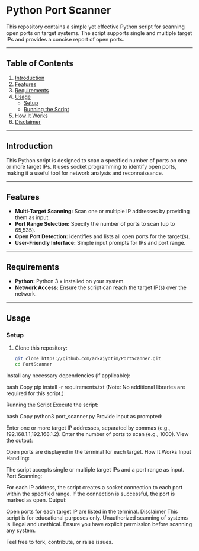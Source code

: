 # Python Port Scanner

This repository contains a simple yet effective Python script for scanning open ports on target systems. The script supports single and multiple target IPs and provides a concise report of open ports.

---

## Table of Contents
1. [Introduction](#introduction)
2. [Features](#features)
3. [Requirements](#requirements)
4. [Usage](#usage)
    - [Setup](#setup)
    - [Running the Script](#running-the-script)
5. [How It Works](#how-it-works)
6. [Disclaimer](#disclaimer)

---

## Introduction
This Python script is designed to scan a specified number of ports on one or more target IPs. It uses socket programming to identify open ports, making it a useful tool for network analysis and reconnaissance.

---

## Features
- **Multi-Target Scanning:** Scan one or multiple IP addresses by providing them as input.
- **Port Range Selection:** Specify the number of ports to scan (up to 65,535).
- **Open Port Detection:** Identifies and lists all open ports for the target(s).
- **User-Friendly Interface:** Simple input prompts for IPs and port range.

---

## Requirements
- **Python:** Python 3.x installed on your system.
- **Network Access:** Ensure the script can reach the target IP(s) over the network.

---

## Usage

### Setup
1. Clone this repository:
   ```bash
   git clone https://github.com/arkajyotim/PortScanner.git
   cd PortScanner
Install any necessary dependencies (if applicable):

bash
Copy
pip install -r requirements.txt
(Note: No additional libraries are required for this script.)

Running the Script
Execute the script:

bash
Copy
python3 port_scanner.py
Provide input as prompted:

Enter one or more target IP addresses, separated by commas (e.g., 192.168.1.1,192.168.1.2).
Enter the number of ports to scan (e.g., 1000).
View the output:

Open ports are displayed in the terminal for each target.
How It Works
Input Handling:

The script accepts single or multiple target IPs and a port range as input.
Port Scanning:

For each IP address, the script creates a socket connection to each port within the specified range.
If the connection is successful, the port is marked as open.
Output:

Open ports for each target IP are listed in the terminal.
Disclaimer
This script is for educational purposes only. Unauthorized scanning of systems is illegal and unethical. Ensure you have explicit permission before scanning any system.

Feel free to fork, contribute, or raise issues.
